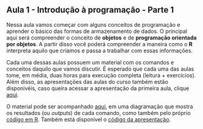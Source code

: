 ## Aula 1 - Introdução à programação - Parte 1

Nessa aula vamos começar com alguns conceitos de programação e aprender o básico das formas de armazenamento de dados. O principal aqui será compreender o conceito de **objetos** e de **programação orientada por objetos**. A partir disso você poderá compreender a maneira como o **R** interpreta aquilo que criamos e passa a trabalhar com essas informações. 

Cada uma dessas aulas possuem um material com os comandos e conceitos daquilo que vamos discutir. É esperado que cada uma das aulas tome, em média, duas horas para execução completa (leitura + exercícios). Além disso, as apresentações das aulas do curso também estão disponivéis, caso queira acessar a apresentação da primeira aula, clique [aqui](https://matiascardomingo.github.io/B_R_Curso/Apres-Aula1.html).

O material pode ser acompanhado [aqui](https://matiascardomingo.github.io/B_R_Curso/Aula-1.html), em uma diagramação que mostra os resultados (ou *outputs*) de cada comando, como também pelo próprio [código em R](https://github.com/matiascardomingo/B_R_Curso/blob/main/Scripts/Aula%201.Rmd). Também está disponível o [código da apresentação](https://github.com/matiascardomingo/B_R_Curso/blob/main/Scripts/Apres-Aula1.Rmd).
